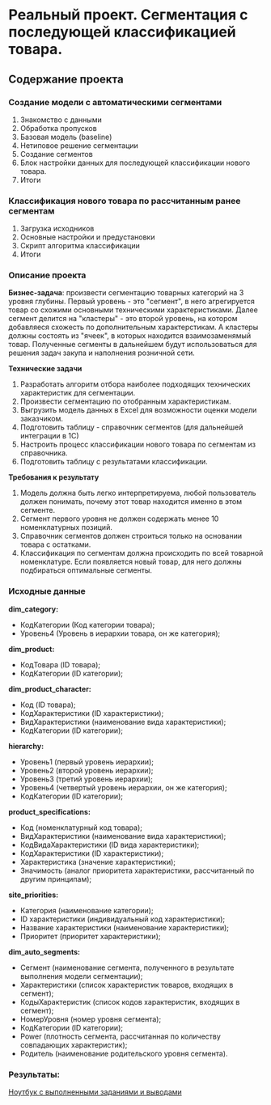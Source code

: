 # Реальный проект. Сегментация с последующей классификацией товара.

## Содержание проекта 
### Создание модели с автоматическими сегментами
1. Знакомство с данными
2. Обработка пропусков
3. Базовая модель (baseline)
4. Нетиповое решение сегментации
5. Создание сегментов
6. Блок настройки данных для последующей классификации нового товара.
7. Итоги

### Классификация нового товара по рассчитанным ранее сегментам
1. Загрузка исходников
2. Основные настройки и предустановки
3. Скрипт алгоритма классификации
4. Итоги

### Описание проекта    
**Бизнес-задача**: произвести сегментацию товарных категорий на 3 уровня глубины. Первый уровень - это "сегмент", в него агрегируется товар со схожими основными техническими характеристиками. Далее сегмент делится на "кластеры" - это второй уровень, на котором добавляеся схожесть по дополнительным характерстикам. А кластеры должны состоять из "ячеек", в которых находится взаимозаменямый товар. Полученные сегменты в дальнейшем будут использоваться для решения задач закупа и наполнения розничной сети.

**Технические задачи** 
1. Разработать алгоритм отбора наиболее подходящих технических характеристик для сегментации.
2. Произвести сегментацию по отобранным характеристикам.
3. Выгрузить модель данных в Excel для возможности оценки модели заказчиком.
4. Подготовить таблицу - справочник сегментов (для дальнейшей интеграции в 1С)
5. Настроить процесс классификации нового товара по сегментам из справочника.
6. Подготовить таблицу с результатами классификации.

**Требования к результату** 
1. Модель должна быть легко интерпретируема, любой пользователь должен понимать, почему этот товар находится именно в этом сегменте.
2. Сегмент первого уровня не должен содержать менее 10 номенклатурных позиций.
3. Справочник сегментов должен строиться только на основании товара с остатками.
4. Классификация по сегментам должна происходить по всей товарной номенклатуре. Если появляется новый товар, для него должны подбираться оптимальные сегменты.


### Исходные данные

**dim_category:**
+ КодКатегории (Код категории товара);
+ Уровень4 (Уровень в иерархии товара, он же категория);

**dim_product:**
+ КодТовара (ID товара);
+ КодКатегории (ID категории);

**dim_product_character:**
+ Код (ID товара);
+ КодХарактеристики (ID характеристики);
+ ВидХарактеристики (наименование вида характеристики);
+ КодКатегории (ID категории);

**hierarchy:**
+ Уровень1 (первый уровень иерархии);
+ Уровень2 (второй уровень иерархии);
+ Уровень3 (третий уровень иерархии);
+ Уровень4 (четвертый уровень иерархии, он же категория);
+ КодКатегории (ID категории);

**product_specifications:**
+ Код (номенклатурный код товара);
+ ВидХарактеристики (наименование вида характеристики);
+ КодВидаХарактеристики (ID вида характеристики);
+ КодХарактеристики (ID характеристики);
+ Характеристика (значение характеристики);
+ Значимость (аналог приоритета характеристики, рассчитанный по другим принципам);

**site_priorities:**
+ Категория (наименование категории);
+ ID характеристики (индивидуальный код характеристики);
+ Название характеристики (наименование характеристики);
+ Приоритет (приоритет характеристики);


**dim_auto_segments:**
+ Сегмент (наименование сегмента, полученного в результате выполнения модели сегментации);
+ Характеристики (список характеристик товаров, входящих в сегмент);
+ КодыХарактеристик (список кодов характеристик, входящих в сегмент);
+ НомерУровня (номер уровня сегмента);
+ КодКатегории (ID категории);
+ Power (плотность сегмента, рассчитанная по количеству совпадающих характеристик);
+ Родитель (наименование родительского уровня сегмента).



### Результаты:  
[Ноутбук с выполненными заданиями и выводами](https://github.com/Viktor-VK/DST-138-Prodjects/blob/main/PROJECT-4.%20Задача%20классификации/Project_4_ML.ipynb)
